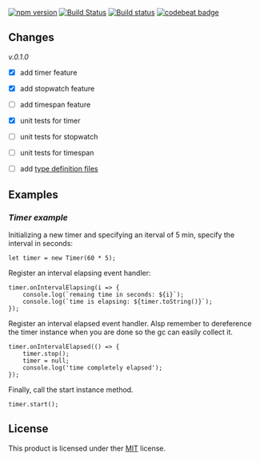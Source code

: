 [![npm version](https://badge.fury.io/js/sharp-timer.svg)](https://badge.fury.io/js/sharp-timer)
[![Build Status](https://travis-ci.com/afractal/SharpTimer.svg?token=sN9qiKvy34fJyhwzHohM&branch=master)](https://travis-ci.com/afractal/SharpTimer)
[![Build status](https://ci.appveyor.com/api/projects/status/grw42490qo9lnokb?svg=true)](https://ci.appveyor.com/project/hermesxgjini/sharptimer)
[![codebeat badge](https://codebeat.co/badges/4b996a15-b593-4b28-9c61-84e0029912fc)](https://codebeat.co/projects/github-com-afractal-sharptimer-master)

## Changes

*v.0.1.0*

- [x] add timer feature
- [x] add stopwatch feature
- [ ] add timespan feature
- [x] unit tests for timer
- [ ] unit tests for stopwatch
- [ ] unit tests for timespan
- [ ] add [type definition files](http//)


## Examples

### *Timer example*

Initializing a new timer and specifying an iterval of 5 min, specify the interval in seconds:

`let timer = new Timer(60 * 5);`

Register an interval elapsing event handler:
```language javascript
timer.onIntervalElapsing(i => {
    console.log(`remaing time in seconds: ${i}`);
    console.log(`time is elapsing: ${timer.toString()}`);
});
```

Register an interval elapsed event handler.
Alsp remember to dereference the timer instance when you are done
so the gc can easily collect it.
```language javascript
timer.onIntervalElapsed(() => {
    timer.stop();
    timer = null;
    console.log('time completely elapsed');
});
```

Finally, call the start instance method.

`timer.start();`

## License

This product is licensed under ther [MIT](https://choosealicense.com/licenses/mit/) license.


